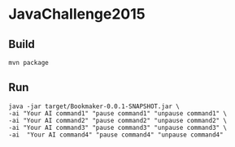# JavaChallenge2015

## Build
```
mvn package
```

## Run
```
java -jar target/Bookmaker-0.0.1-SNAPSHOT.jar \
-ai "Your AI command1" "pause command1" "unpause command1" \
-ai "Your AI command2" "pause command2" "unpause command2" \
-ai "Your AI command3" "pause command3" "unpause command3" \
-ai  "Your AI command4" "pause command4" "unpause command4"
```
